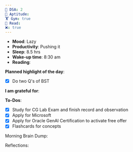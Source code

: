 ```yaml
---
🤖 DSA: 2
🧠 Aptitude: 
🏋 Gym: true
📖 Read: 
❌: true
---
```

- **Mood**: Lazy
- **Productivity**: Pushing it
- **Sleep**: 8.5 hrs
- **Wake-up time**: 8:30 am
- **Reading**: 


**Planned highlight of the day**:
- [x] Do two Q's of BST

**I am grateful for**:

**To-Dos**:
- [x] Study for CG Lab Exam and finish record and observation
- [x] Apply for Microsoft
- [x] Apply for Oracle GenAI Certification to activate free offer
- [x] Flashcards for concepts

Morning Brain Dump:

Reflections:
